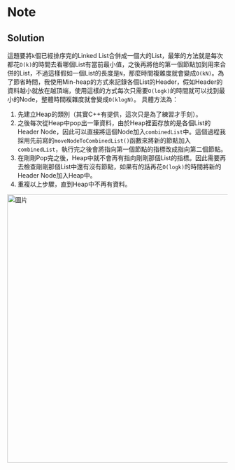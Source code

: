 # Note

## Solution

這題要將`k`個已經排序完的Linked List合併成一個大的List，最笨的方法就是每次都花`O(k)`的時間去看哪個List有當前最小值，之後再將他的第一個節點加到用來合併的List，不過這樣假如一個List的長度是`N`，那麼時間複雜度就會變成`O(kN)`。為了節省時間，我使用Min-heap的方式來記錄各個List的Header，假如Header的資料越小就放在越頂端，使用這樣的方式每次只需要`O(logk)`的時間就可以找到最小的Node，整體時間複雜度就會變成`O(klogN)`。
具體方法為：
1. 先建立Heap的類別（其實C++有提供，這次只是為了練習才手刻）。
2. 之後每次從Heap中pop出一筆資料，由於Heap裡面存放的是各個List的Header Node，因此可以直接將這個Node加入`combinedList`中。這個過程我採用先前寫的`moveNodeToCombinedList()`函數來將新的節點加入`combinedList`，執行完之後會將指向第一個節點的指標改成指向第二個節點。
3. 在剛剛Pop完之後，Heap中就不會再有指向剛剛那個List的指標。因此需要再去檢查剛剛那個List中還有沒有節點，如果有的話再花`O(logk)`的時間將新的Header Node加入Heap中。
4. 重複以上步驟，直到Heap中不再有資料。

<img width="614" alt="圖片" src="https://user-images.githubusercontent.com/55487740/154214507-5de62ac0-edca-4518-a118-8822c4816fee.png">
